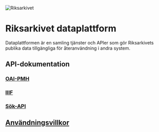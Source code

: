 ![Riksarkivet](https://sok.riksarkivet.se/Administration/Images/Layout/logo2.png)

# Riksarkivet dataplattform

Dataplattformen är en samling tjänster och APIer som gör Riksarkivets publika data tillgängliga för återanvändning i andra system.

## API-dokumentation

### [OAI-PMH](docs/OAI-PMH.md)

### [IIIF](docs/IIIF.md)

### [Sök-API](docs/Sök-API.md)

## [Användningsvillkor](TOS.md)
